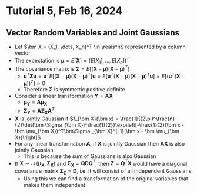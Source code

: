 # Tutorial 5, Feb 16, 2024

## Vector Random Variables and Joint Gaussians

* Let $\bm X = (X_1, \dots, X_n)^T \in \reals^n$ represented by a column vector
* The expectation is $\bm\mu = E[\bm X] = (E[X_1], \dots, E[X_n])^T$
* The covariance matrix is $\bm\Sigma = E[(\bm X - \bm\mu)(\bm X - \bm\mu)^T]$
	* $\bm u^T\bm\Sigma\bm u = \bm u^TE[(\bm X - \bm\mu)(\bm X - \bm\mu)^T]\bm u = E[\bm u^T(\bm X - \bm\mu)(\bm X - \bm\mu)^T\bm u] = E[(\bm u^T(\bm X - \bm\mu))^2] > 0$
	* Therefore $\bm\Sigma$ is symmetric positive definite
* Consider a linear transformation $\bm Y = \bm A\bm X$
	* $\bm\mu _{\bm Y} = \bm A\bm\mu _{\bm X}$
	* $\bm\Sigma _{\bm Y} = \bm A\bm\Sigma _{\bm X}\bm A^T$
* $\bm X$ is jointly Gaussian if $f_{\bm X}(\bm x) = \frac{1}{(2\pi)^\frac{n}{2}\det(\bm \Sigma_{\bm X})^\frac{1}{2}}\exp\left[-\frac{1}{2}(\bm x - \bm \mu_{\bm X})^T\bm\Sigma _{\bm X}^{-1}(\bm x - \bm \mu_{\bm X})\right]$
* For any linear transformation $\bm A$, if $\bm X$ is jointly Gaussian then $\bm A\bm X$ is also jointly Gaussian
	* This is because the sum of Gaussians is also Gaussian
* If $\bm X \sim \mathcal N(\bm\mu _{\bm X}, \bm\Sigma _{\bm X})$ and $\bm\Sigma _{\bm X} = \bm Q\bm D\bm Q^T$, then $\bm Z = \bm Q^T\bm X$ would have a diagonal covariance matrix $\bm\Sigma _{\bm Z} = \bm D$, i.e. it will consist of all independent Gaussians
	* Using this we can find a transformation of the original variables that makes them independent


